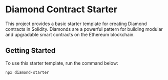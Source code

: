 # Diamond Contract Starter

This project provides a basic starter template for creating Diamond contracts in Solidity. Diamonds are a powerful pattern for building modular and upgradable smart contracts on the Ethereum blockchain.

## Getting Started

To use this starter template, run the command below:


   ```bash
   npx diamond-starter
   ```

